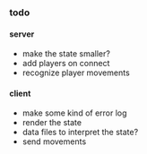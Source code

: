 ### todo

#### server
* make the state smaller?
* add players on connect
* recognize player movements

#### client
* make some kind of error log
* render the state
* data files to interpret the state?
* send movements
